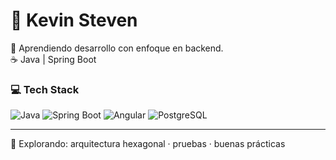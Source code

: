 # 👋 Kevin Steven

🧠 Aprendiendo desarrollo con enfoque en backend.  
☕ Java | Spring Boot

### 💻 Tech Stack  

![Java](https://img.shields.io/badge/Java-%23ED8B00.svg?logo=openjdk&logoColor=white)
![Spring Boot](https://img.shields.io/badge/Spring_Boot-6DB33F?style=flat&logo=spring-boot&logoColor=white)
![Angular](https://img.shields.io/badge/Angular-DD0031?style=flat&logo=angular&logoColor=white)
![PostgreSQL](https://img.shields.io/badge/PostgreSQL-4169E1?style=flat&logo=postgresql&logoColor=white)

---

📍 Explorando: arquitectura hexagonal · pruebas · buenas prácticas
